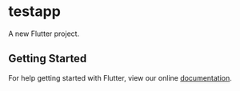 # testapp

A new Flutter project.

## Getting Started

For help getting started with Flutter, view our online
[documentation](https://flutter.io/).
